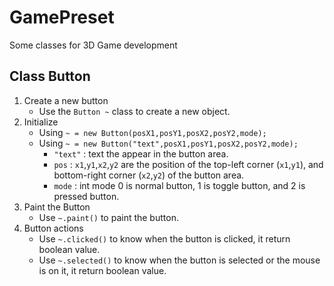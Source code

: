 # GamePreset
Some classes for 3D Game development

## Class Button
1. Create a new button
	*	Use the `Button ~` class to create a new object.
2. Initialize
	*	Using `~ = new Button(posX1,posY1,posX2,posY2,mode);`
	*	Using `~ = new Button("text",posX1,posY1,posX2,posY2,mode);`
		*	`"text"`	:	text the appear in the button area.
		*	`pos`	:	`x1`,`y1`,`x2`,`y2` are the position of the top-left corner (`x1`,`y1`), and bottom-right corner (`x2`,`y2`) of the button area.
		*	`mode`	:	int mode 0 is normal button, 1 is toggle button, and 2 is pressed button.
3. Paint the Button
	*	Use `~.paint()` to paint the button.
4. Button actions
	*	Use `~.clicked()` to know when the button is clicked, it return boolean value.
	*	Use `~.selected()` to know when the button is selected or the mouse is on  it, it return boolean value.